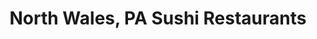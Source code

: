 ---
layout: city
title: North Wales, PA Sushi Restaurants
permalink: /pennsylvania/north-wales/
stateAbbr: PA
stateName: Pennsylvania
cityName: North Wales

---